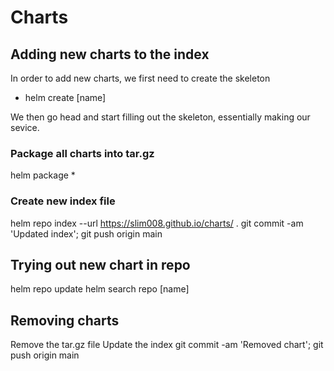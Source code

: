 # Charts

## Adding new charts to the index
In order to add new charts, we first need to create the skeleton
- helm create [name]

We then go head and start filling out the skeleton, essentially making our sevice.

### Package all charts into tar.gz
helm package *

### Create new index file
helm repo index --url https://slim008.github.io/charts/ .
git commit -am 'Updated index'; git push origin main

## Trying out new chart in repo
helm repo update
helm search repo [name]

## Removing charts
Remove the tar.gz file
Update the index
git commit -am 'Removed chart'; git push origin main

